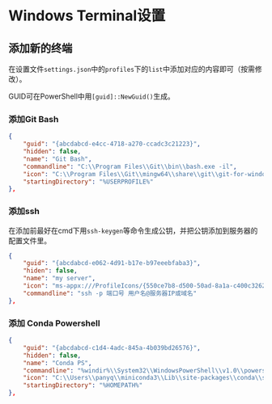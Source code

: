 # Windows Terminal设置

## 添加新的终端

在设置文件``settings.json``中的``profiles``下的``list``中添加对应的内容即可（按需修改）。

GUID可在PowerShell中用``[guid]::NewGuid()``生成。

### 添加Git Bash

````json
{
    "guid": "{abcdabcd-e4cc-4718-a270-ccadc3c21223}",
    "hidden": false,
    "name": "Git Bash", 
    "commandline": "C:\\Program Files\\Git\\bin\\bash.exe -il",
    "icon": "C:\\Program Files\\Git\\mingw64\\share\\git\\git-for-windows.ico",
    "startingDirectory": "%USERPROFILE%"
},
````

### 添加ssh

在添加前最好在cmd下用``ssh-keygen``等命令生成公钥，并把公钥添加到服务器的配置文件里。

````json
{
    "guid": "{abcdabcd-e062-4d91-b17e-b97eeebfaba3}",
    "hiden": false,
    "name": "my server",
    "icon": "ms-appx:///ProfileIcons/{550ce7b8-d500-50ad-8a1a-c400c3262db3}.png",
    "commandline": "ssh -p 端口号 用户名@服务器IP或域名"
},
````

### 添加 Conda Powershell

````json
{
    "guid": "{abcdabcd-c1d4-4adc-845a-4b039bd26576}",
    "hidden": false,
    "name": "Conda PS",
    "commandline": "%windir%\\System32\\WindowsPowerShell\\v1.0\\powershell.exe -ExecutionPolicy ByPass -NoExit -Command & 'C:\\Users\\panyq\\miniconda3\\shell\\condabin\\conda-hook.ps1' ; conda activate 'C:\\Users\\panyq\\miniconda3'",
    "icon": "C:\\Users\\panyq\\miniconda3\\Lib\\site-packages\\conda\\shell\\conda_icon.ico",
    "startingDirectory": "%HOMEPATH%"
},
````
